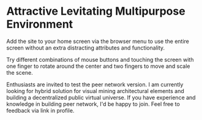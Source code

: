 # Attractive Levitating Multipurpose Environment
Add the site to your home screen via the browser menu to use the entire screen without an extra distracting attributes and functionality. 

Try different combinations of mouse buttons and touching the screen with one finger to rotate around the center and two fingers to move and scale the scene.

Enthusiasts are invited to test the peer network version. I am currently looking for hybrid solution for visual mining architectural elements and building a decentralized public virtual universe. If you have experience and knowledge in building peer network, I'd be happy to join. Feel free to feedback via link in profile.
